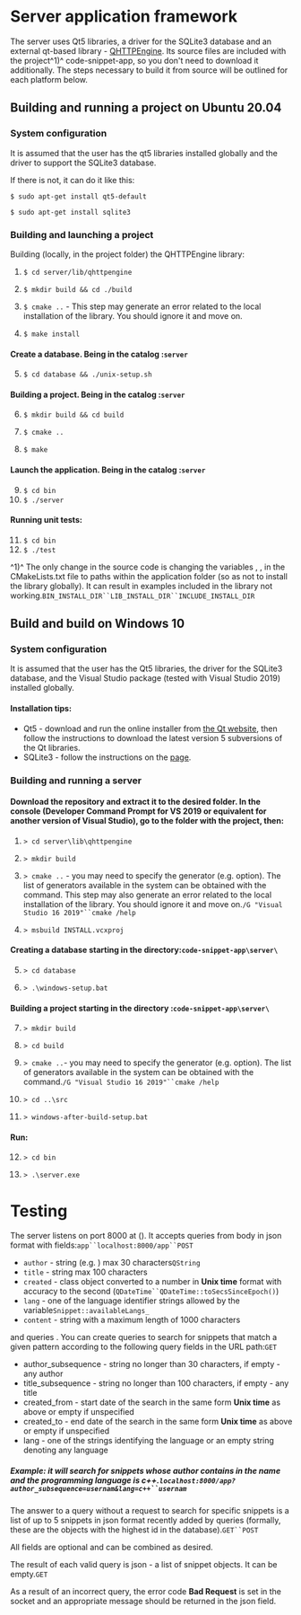 # Server application framework

The server uses Qt5 libraries, a driver for the SQLite3 database and an external qt-based library - [QHTTPEngine](https://github.com/nitroshare/qhttpengine). Its source files are included with the project^1)^ code-snippet-app, so you don't need to download it additionally. The steps necessary to build it from source will be outlined for each platform below.

## Building and running a project on Ubuntu 20.04

### System configuration

It is assumed that the user has the qt5 libraries installed globally and the driver to support the SQLite3 database.

If there is not, it can do it like this:

`$ sudo apt-get install qt5-default`

`$ sudo apt-get install sqlite3`

### Building and launching a project

Building (locally, in the project folder) the QHTTPEngine library:

1.  `$ cd server/lib/qhttpengine`
    
2.  `$ mkdir build && cd ./build`
    
3.  `$ cmake ..` - This step may generate an error related to the local installation of the library. You should ignore it and move on.
    
4.  `$ make install`
    

#### Create a database. Being in the catalog :`server`

5.  `$ cd database && ./unix-setup.sh`

#### Building a project. Being in the catalog :`server`

6.  `$ mkdir build && cd build`
    
7.  `$ cmake ..`
    
8.  `$ make`
    

#### Launch the application. Being in the catalog :`server`

9.  `$ cd bin`
10.  `$ ./server`

#### Running unit tests:

11.  `$ cd bin`
12.  `$ ./test`

^1)^ The only change in the source code is changing the variables , , in the CMakeLists.txt file to paths within the application folder (so as not to install the library globally). It can result in examples included in the library not working.`BIN_INSTALL_DIR``LIB_INSTALL_DIR``INCLUDE_INSTALL_DIR`

## Build and build on Windows 10

### System configuration

It is assumed that the user has the Qt5 libraries, the driver for the SQLite3 database, and the Visual Studio package (tested with Visual Studio 2019) installed globally.

#### Installation tips:

-   Qt5 - download and run the online installer from [the Qt website](https://www.qt.io/download-open-source), then follow the instructions to download the latest version 5 subversions of the Qt libraries.
-   SQLite3 - follow the instructions on the [page](https://www.tutorialspoint.com/sqlite/sqlite_installation.htm).

### Building and running a server

#### Download the repository and extract it to the desired folder. In the console (**Developer Command Prompt for VS 2019** or equivalent for another version of Visual Studio), go to the folder with the project, then:

1.  `> cd server\lib\qhttpengine`
    
2.  `> mkdir build`
    
3.  `> cmake ..`  - you may need to specify the generator (e.g. option). The list of generators available in the system can be obtained with the command. This step may also generate an error related to the local installation of the library. You should ignore it and move on.`/G "Visual Studio 16 2019"``cmake /help`
    
4.  `> msbuild INSTALL.vcxproj`
    

#### Creating a database starting in the directory:`code-snippet-app\server\`

5.  `> cd database`
    
6.  `> .\windows-setup.bat`
    

#### Building a project starting in the directory :`code-snippet-app\server\`

7.  `> mkdir build`
    
8.  `> cd build`
    
9.  `> cmake ..`- you may need to specify the generator (e.g. option). The list of generators available in the system can be obtained with the command.`/G "Visual Studio 16 2019"``cmake /help`
    
10.  `> cd ..\src`
    
11.  `> windows-after-build-setup.bat`
    

#### Run:

12.  `> cd bin`
    
13.  `> .\server.exe`
    

# Testing

The server listens on port 8000 at (). It accepts queries from body in json format with fields:`app``localhost:8000/app``POST`

-   `author` - string (e.g. ) max 30 characters`QString`
-   `title` - string max 100 characters
-   `created` - class object converted to a number in **Unix time** format with accuracy to the second (`QDateTime``QDateTime::toSecsSinceEpoch()`)
-   `lang` - one of the language identifier strings allowed by the variable`Snippet::availableLangs_`
-   `content` - string with a maximum length of 1000 characters

and queries . You can create queries to search for snippets that match a given pattern according to the following query fields in the URL path:`GET`

-   author_subsequence - string no longer than 30 characters, if empty - any author
-   title_subsequence - string no longer than 100 characters, if empty - any title
-   created_from - start date of the search in the same form **Unix time** as above or empty if unspecified
-   created_to - end date of the search in the same form **Unix time** as above or empty if unspecified
-   lang - one of the strings identifying the language or an empty string denoting any language

##### Example: it will search for snippets whose author contains in the name and the programming language is c++.`localhost:8000/app?author_subsequence=usernam&lang=c++``usernam`

The answer to a query without a request to search for specific snippets is a list of up to 5 snippets in json format recently added by queries (formally, these are the objects with the highest id in the database).`GET``POST`

All fields are optional and can be combined as desired.

The result of each valid query is json - a list of snippet objects. It can be empty.`GET`

As a result of an incorrect query, the error code **Bad Request** is set in the socket and an appropriate message should be returned in the json field.
